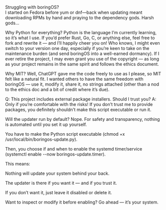 Struggling with boringOS?  
I started on Fedora before yum or dnf—back when updating meant downloading RPMs by hand and praying to the dependency gods. Harsh gods…

Why Python for everything?
Python is the language I’m currently learning, so it’s what I use. If you’d prefer Rust, Go, C, or anything else, feel free to fork and rewrite it — and I’ll happily cheer you on! Who knows, I might even switch to your version one day, especially if you’re keen to take on the maintenance burden (and send boringOS into a well-earned dormancy). If I ever retire the project, I may even grant you use of the copyright — as long as your project remains in the same spirit and follows the ethics document.

Why MIT?
Well, ChatGPT gave me the code freely to use as I please, so MIT felt like a natural fit. I wanted others to have the same freedom with boringOS — use it, modify it, share it, no strings attached (other than a nod to the ethics doc and a bit of credit where it’s due).

Q: This project includes external package installers. Should I trust you?
A: Only if you’re comfortable with the risks! If you don’t trust me to provide packages, you definitely shouldn’t make this script executable or run it.

Will the updater run by default?
Nope. For safety and transparency, nothing is automated until you set it up yourself.

You have to make the Python script executable (chmod +x /usr/local/bin/boringos-update.py).

Then, you choose if and when to enable the systemd timer/service (systemctl enable --now boringos-update.timer).

This means:

Nothing will update your system behind your back.

The updater is there if you want it — and if you trust it.

If you don’t want it, just leave it disabled or delete it.

Want to inspect or modify it before enabling? Go ahead — it’s your system.
